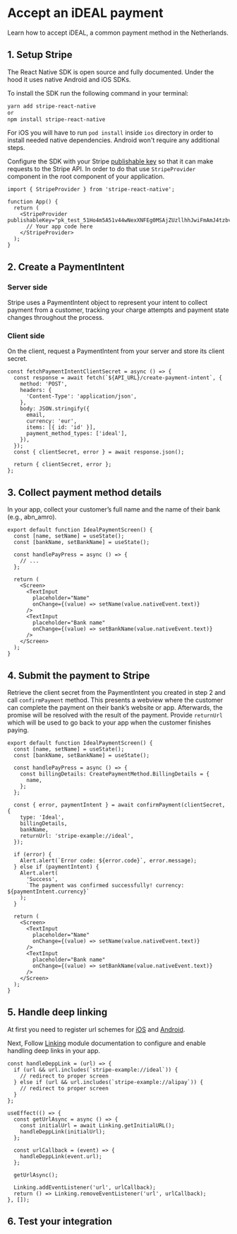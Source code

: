 # Accept an iDEAL payment

Learn how to accept iDEAL, a common payment method in the Netherlands.

## 1. Setup Stripe

The React Native SDK is open source and fully documented. Under the hood it uses native Android and iOS SDKs.

To install the SDK run the following command in your terminal:

```sh
yarn add stripe-react-native
or
npm install stripe-react-native
```

For iOS you will have to run `pod install` inside `ios` directory in order to install needed native dependencies. Android won't require any additional steps.

Configure the SDK with your Stripe [publishable key](https://dashboard.stripe.com/account/apikeys) so that it can make requests to the Stripe API. In order to do that use `StripeProvider` component in the root component of your application.

```tsx
import { StripeProvider } from 'stripe-react-native';

function App() {
  return (
    <StripeProvider publishableKey="pk_test_51Ho4m5A51v44wNexXNFEg0MSAjZUzllhhJwiFmAmJ4tzbvsvuEgcMCaPEkgK7RpXO1YI5okHP08IUfJ6YS7ulqzk00O2I0D1rT">
      // Your app code here
    </StripeProvider>
  );
}
```

## 2. Create a PaymentIntent

### Server side

Stripe uses a PaymentIntent object to represent your intent to collect payment from a customer, tracking your charge attempts and payment state changes throughout the process.

### Client side

On the client, request a PaymentIntent from your server and store its client secret.

```tsx
const fetchPaymentIntentClientSecret = async () => {
  const response = await fetch(`${API_URL}/create-payment-intent`, {
    method: 'POST',
    headers: {
      'Content-Type': 'application/json',
    },
    body: JSON.stringify({
      email,
      currency: 'eur',
      items: [{ id: 'id' }],
      payment_method_types: ['ideal'],
    }),
  });
  const { clientSecret, error } = await response.json();

  return { clientSecret, error };
};
```

## 3. Collect payment method details

In your app, collect your customer’s full name and the name of their bank (e.g., abn_amro).

```tsx
export default function IdealPaymentScreen() {
  const [name, setName] = useState();
  const [bankName, setBankName] = useState();

  const handlePayPress = async () => {
    // ...
  };

  return (
    <Screen>
      <TextInput
        placeholder="Name"
        onChange={(value) => setName(value.nativeEvent.text)}
      />
      <TextInput
        placeholder="Bank name"
        onChange={(value) => setBankName(value.nativeEvent.text)}
      />
    </Screen>
  );
}
```

## 4. Submit the payment to Stripe

Retrieve the client secret from the PaymentIntent you created in step 2 and call `confirmPayment` method. This presents a webview where the customer can complete the payment on their bank’s website or app. Afterwards, the promise will be resolved with the result of the payment.
Provide `returnUrl` which will be used to go back to your app when the customer finishes paying.

```tsx
export default function IdealPaymentScreen() {
  const [name, setName] = useState();
  const [bankName, setBankName] = useState();

  const handlePayPress = async () => {
    const billingDetails: CreatePaymentMethod.BillingDetails = {
      name,
    };
  };

  const { error, paymentIntent } = await confirmPayment(clientSecret, {
    type: 'Ideal',
    billingDetails,
    bankName,
    returnUrl: 'stripe-example://ideal',
  });

  if (error) {
    Alert.alert(`Error code: ${error.code}`, error.message);
  } else if (paymentIntent) {
    Alert.alert(
      'Success',
      `The payment was confirmed successfully! currency: ${paymentIntent.currency}`
    );
  }

  return (
    <Screen>
      <TextInput
        placeholder="Name"
        onChange={(value) => setName(value.nativeEvent.text)}
      />
      <TextInput
        placeholder="Bank name"
        onChange={(value) => setBankName(value.nativeEvent.text)}
      />
    </Screen>
  );
}
```

## 5. Handle deep linking

At first you need to register url schemes for [iOS](https://developer.apple.com/documentation/xcode/allowing_apps_and_websites_to_link_to_your_content/defining_a_custom_url_scheme_for_your_app) and [Android](https://developer.android.com/training/app-links/deep-linking).

Next, Follow [Linking](https://reactnative.dev/docs/linking) module documentation to configure and enable handling deep links in your app.

```tsx
const handleDeppLink = (url) => {
  if (url && url.includes(`stripe-example://ideal`)) {
    // redirect to proper screen
  } else if (url && url.includes(`stripe-example://alipay`)) {
    // redirect to proper screen
  }
};

useEffect(() => {
  const getUrlAsync = async () => {
    const initialUrl = await Linking.getInitialURL();
    handleDeppLink(initialUrl);
  };

  const urlCallback = (event) => {
    handleDeppLink(event.url);
  };

  getUrlAsync();

  Linking.addEventListener('url', urlCallback);
  return () => Linking.removeEventListener('url', urlCallback);
}, []);
```

## 6. Test your integration
